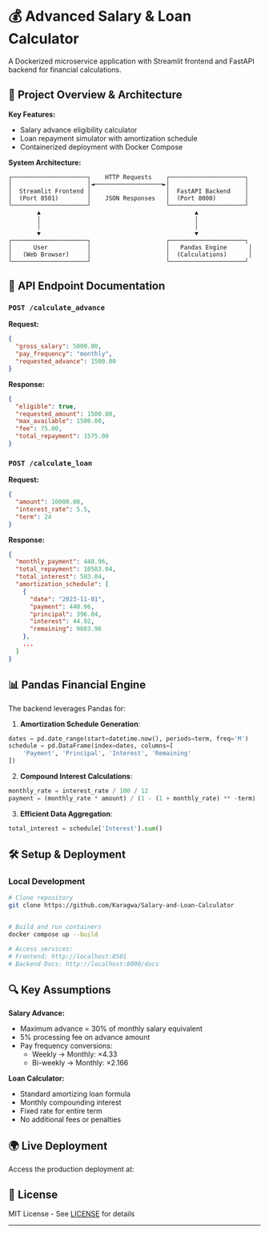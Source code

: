 
# 💰 Advanced Salary & Loan Calculator

A Dockerized microservice application with Streamlit frontend and FastAPI backend for financial calculations.

## 🔧 Project Overview & Architecture

**Key Features:**
- Salary advance eligibility calculator
- Loan repayment simulator with amortization schedule
- Containerized deployment with Docker Compose

**System Architecture:**
```
┌─────────────────────┐    HTTP Requests    ┌─────────────────────┐
│                     │◄───────────────────►│                     │
│  Streamlit Frontend │                     │  FastAPI Backend    │
│  (Port 8501)        │    JSON Responses   │  (Port 8000)        │
└─────────────────────┘                     └─────────────────────┘
        ▲                                           ▲
        │                                           │
        │                                           │
        ▼                                           ▼
┌─────────────────────┐                     ┌─────────────────────┐
│      User           │                     │   Pandas Engine      │
│   (Web Browser)     │                     │  (Calculations)      │
└─────────────────────┘                     └─────────────────────┘
```

## 🚀 API Endpoint Documentation

### `POST /calculate_advance`
**Request:**
```json
{
  "gross_salary": 5000.00,
  "pay_frequency": "monthly",
  "requested_advance": 1500.00
}
```

**Response:**
```json
{
  "eligible": true,
  "requested_amount": 1500.00,
  "max_available": 1500.00,
  "fee": 75.00,
  "total_repayment": 1575.00
}
```

### `POST /calculate_loan`
**Request:**
```json
{
  "amount": 10000.00,
  "interest_rate": 5.5,
  "term": 24
}
```

**Response:**
```json
{
  "monthly_payment": 440.96,
  "total_repayment": 10583.04,
  "total_interest": 583.04,
  "amortization_schedule": [
    {
      "date": "2023-11-01",
      "payment": 440.96,
      "principal": 396.04,
      "interest": 44.92,
      "remaining": 9603.96
    },
    ...
  ]
}
```

## 📊 Pandas Financial Engine

The backend leverages Pandas for:
1. **Amortization Schedule Generation**:
```python
dates = pd.date_range(start=datetime.now(), periods=term, freq='M')
schedule = pd.DataFrame(index=dates, columns=[
    'Payment', 'Principal', 'Interest', 'Remaining'
])
```

2. **Compound Interest Calculations**:
```python
monthly_rate = interest_rate / 100 / 12
payment = (monthly_rate * amount) / (1 - (1 + monthly_rate) ** -term)
```

3. **Efficient Data Aggregation**:
```python
total_interest = schedule['Interest'].sum()
```

## 🛠️ Setup & Deployment

### Local Development
```bash
# Clone repository
git clone https://github.com/Karagwa/Salary-and-Loan-Calculator


# Build and run containers
docker compose up --build

# Access services:
# Frontend: http://localhost:8501
# Backend Docs: http://localhost:8000/docs
```



## 🔍 Key Assumptions

**Salary Advance:**
- Maximum advance = 30% of monthly salary equivalent
- 5% processing fee on advance amount
- Pay frequency conversions:
  - Weekly → Monthly: ×4.33
  - Bi-weekly → Monthly: ×2.166

**Loan Calculator:**
- Standard amortizing loan formula
- Monthly compounding interest
- Fixed rate for entire term
- No additional fees or penalties

## 🌍 Live Deployment

Access the production deployment at:  


## 📜 License
MIT License - See [LICENSE](LICENSE) for details

---


```